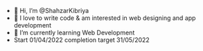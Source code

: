 - 👋 Hi, I’m @ShahzarKibriya
- 👀 I love to write code & am interested in web designing and app development
- 🌱 I’m currently learning Web Development
- Start 01/04/2022 completion target 31/05/2022

<!---
ShahzarKibriya/ShahzarKibriya is a ✨ special ✨ repository because its `README.md` (this file) appears on your GitHub profile.
You can click the Preview link to take a look at your changes.
--->
